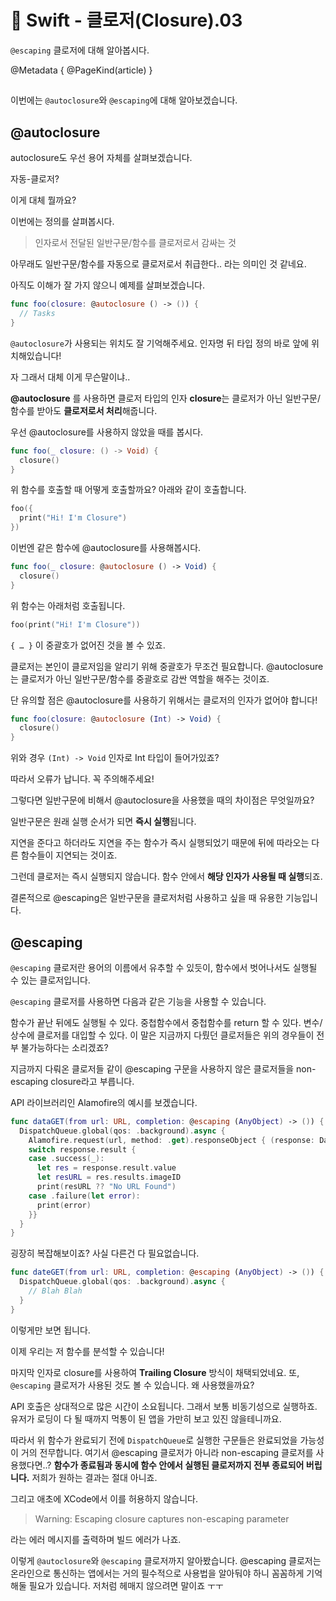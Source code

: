 # 🍎 Swift - 클로저(Closure).03

`@escaping` 클로저에 대해 알아봅시다.

@Metadata {
  @PageKind(article)
}

##

이번에는 `@autoclosure`와 `@escaping`에 대해 알아보겠습니다.

## @autoclosure

autoclosure도 우선 용어 자체를 살펴보겠습니다.

자동-클로저?

이게 대체 뭘까요?

이번에는 정의를 살펴봅시다.

> 인자로서 전달된 일반구문/함수를 클로저로서 감싸는 것

아무래도 일반구문/함수를 자동으로 클로저로서 취급한다.. 라는 의미인 것 같네요.

아직도 이해가 잘 가지 않으니 예제를 살펴보겠습니다.

```swift
func foo(closure: @autoclosure () -> ()) {
  // Tasks
}
```

`@autoclosure`가 사용되는 위치도 잘 기억해주세요. 인자명 뒤 타입 정의 바로 앞에 위치해있습니다!

자 그래서 대체 이게 무슨말이냐..

**@autoclosure** 를 사용하면 클로저 타입의 인자 **closure**는 클로저가 아닌 일반구문/함수를 받아도 **클로저로서 처리**해줍니다.

우선 @autoclosure를 사용하지 않았을 때를 봅시다.

```swift
func foo(_ closure: () -> Void) {
  closure()
}
```

위 함수를 호출할 때 어떻게 호출할까요? 아래와 같이 호출합니다.

```swift
foo({ 
  print("Hi! I'm Closure")
})
```

이번엔 같은 함수에 @autoclosure를 사용해봅시다.

```swift
func foo(_ closure: @autoclosure () -> Void) {
  closure()
}
```

위 함수는 아래처럼 호출됩니다.

```swift
foo(print("Hi! I'm Closure"))
```

`{ … }` 이 중괄호가 없어진 것을 볼 수 있죠.

클로저는 본인이 클로저임을 알리기 위해 중괄호가 무조건 필요합니다. @autoclosure는 클로저가 아닌 일반구문/함수를 중괄호로 감싼 역할을 해주는 것이죠.

단 유의할 점은 @autoclosure를 사용하기 위해서는 클로저의 인자가 없어야 합니다!

```swift
func foo(closure: @autoclosure (Int) -> Void) {
  closure()
}
```

위와 경우 `(Int) -> Void` 인자로 Int 타입이 들어가있죠?

따라서 오류가 납니다. 꼭 주의해주세요!

그렇다면 일반구문에 비해서 @autoclosure을 사용했을 때의 차이점은 무엇일까요?

일반구문은 원래 실행 순서가 되면 **즉시 실행**됩니다.

지연을 준다고 하더라도 지연을 주는 함수가 즉시 실행되었기 때문에 뒤에 따라오는 다른 함수들이 지연되는 것이죠.

그런데 클로저는 즉시 실행되지 않습니다. 함수 안에서 **해당 인자가 사용될 때 실행**되죠.

결론적으로 @escaping은 일반구문을 클로저처럼 사용하고 싶을 때 유용한 기능입니다.

## @escaping

`@escaping` 클로저란 용어의 이름에서 유추할 수 있듯이, 함수에서 벗어나서도 실행될 수 있는 클로저입니다.

`@escaping` 클로저를 사용하면 다음과 같은 기능을 사용할 수 있습니다.

함수가 끝난 뒤에도 실행될 수 있다.
중첩함수에서 중첩함수를 return 할 수 있다.
변수/상수에 클로저를 대입할 수 있다.
이 말은 지금까지 다뤘던 클로저들은 위의 경우들이 전부 불가능하다는 소리겠죠?

지금까지 다뤄온 클로저들 같이 @escaping 구문을 사용하지 않은 클로저들을 non-escaping closure라고 부릅니다.

API 라이브러리인 Alamofire의 예시를 보겠습니다.

```swift
func dataGET(from url: URL, completion: @escaping (AnyObject) -> ()) {
  DispatchQueue.global(qos: .background).async {
    Alamofire.request(url, method: .get).responseObject { (response: DataResponse<FilmResponse>) in 
    switch response.result {
    case .success(_):
      let res = response.result.value
      let resURL = res.results.imageID
      print(resURL ?? "No URL Found")
    case .failure(let error):
      print(error)
    }}
  }
}
```

굉장히 복잡해보이죠? 사실 다른건 다 필요없습니다.

```swift
func dateGET(from url: URL, completion: @escaping (AnyObject) -> ()) {
  DispatchQueue.global(qos: .background).async {
    // Blah Blah
  }
}
```

이렇게만 보면 됩니다.

이제 우리는 저 함수를 분석할 수 있습니다!

마지막 인자로 closure를 사용하여 **Trailing Closure** 방식이 채택되었네요. 또, `@escaping` 클로저가 사용된 것도 볼 수 있습니다. 왜 사용했을까요?

API 호출은 상대적으로 많은 시간이 소요됩니다. 그래서 보통 비동기성으로 실행하죠. 유저가 로딩이 다 될 때까지 먹통이 된 앱을 가만히 보고 있진 않을테니까요.

따라서 위 함수가 완료되기 전에 `DispatchQueue`로 실행한 구문들은 완료되었을 가능성이 거의 전무합니다. 여기서 @escaping 클로저가 아니라 non-escaping 클로저를 사용했다면..? **함수가 종료됨과 동시에 함수 안에서 실행된 클로저까지 전부 종료되어 버립니다.** 저희가 원하는 결과는 절대 아니죠.

그리고 애초에 XCode에서 이를 허용하지 않습니다.

> Warning: Escaping closure captures non-escaping parameter

라는 에러 메시지를 출력하며 빌드 에러가 나죠.

이렇게 `@autoclosure`와 `@escaping` 클로저까지 알아봤습니다. @escaping 클로저는 온라인으로 통신하는 앱에서는 거의 필수적으로 사용법을 알아둬야 하니 꼼꼼하게 기억해둘 필요가 있습니다. 저처럼 헤매지 않으려면 말이죠 ㅜㅜ
